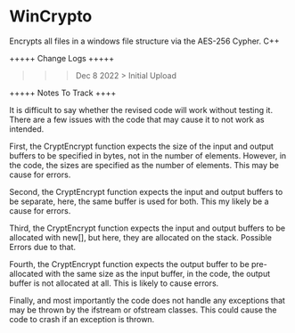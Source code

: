 # WinCrypto
Encrypts all files in a windows file structure via the AES-256 Cypher. C++

+++++ Change Logs +++++

>>> Dec 8 2022 > Initial Upload

+++++ Notes To Track ++++

It is difficult to say whether the revised code will work without testing it. There are a few issues with the code that may cause it to not work as intended.

First, the CryptEncrypt function expects the size of the input and output buffers to be specified in bytes, not in the number of elements. However, in the code, the sizes are specified as the number of elements. This may be cause for errors.

Second, the CryptEncrypt function expects the input and output buffers to be separate, here, the same buffer is used for both. This my likely be a cause for errors.

Third, the CryptEncrypt function expects the input and output buffers to be allocated with new[], but here, they are allocated on the stack. Possible Errors due to that.

Fourth, the CryptEncrypt function expects the output buffer to be pre-allocated with the same size as the input buffer, in the code, the output buffer is not allocated at all. This is likely to cause errors.

Finally, and most importantly the code does not handle any exceptions that may be thrown by the ifstream or ofstream classes. This could cause the code to crash if an exception is thrown.
